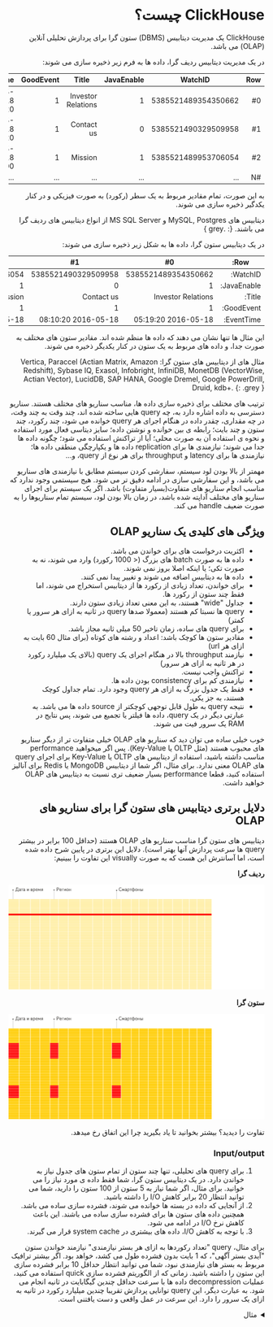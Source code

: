 <div dir="rtl" markdown="1">

# ClickHouse چیست؟

ClickHouse یک مدیریت دیتابیس (DBMS) ستون گرا برای پردازش تحلیلی آنلاین (OLAP) می باشد.


در یک مدیریت دیتابیس ردیف گرا، داده ها به فرم زیر ذخیره سازی می شوند:


| Row | WatchID             | JavaEnable | Title              | GoodEvent | EventTime           |
| --- | ------------------- | ---------- | ------------------ | --------- | ------------------- |
| #0  | 5385521489354350662 | 1          | Investor Relations | 1         | 2016-05-18 05:19:20 |
| #1  | 5385521490329509958 | 0          | Contact us         | 1         | 2016-05-18 08:10:20 |
| #2  | 5385521489953706054 | 1          | Mission            | 1         | 2016-05-18 07:38:00 |
| #N  | ...                 | ...        | ...                | ...       | ...                 |

به این صورت، تمام مقادیر مربوط به یک سطر (رکورد) به صورت فیزیکی و در کنار یکدگیر ذخیره سازی می شوند.

دیتابیس های MySQL, Postgres و MS SQL Server از انواع دیتابیس های ردیف گرا می باشند.
{: .grey }

در یک دیتابیس ستون گرا، داده ها به شکل زیر ذخیره سازی می شوند:


| Row:        | #0                  | #1                  | #2                  | #N                  |
| ----------- | ------------------- | ------------------- | ------------------- | ------------------- |
| WatchID:    | 5385521489354350662 | 5385521490329509958 | 5385521489953706054 | ...                 |
| JavaEnable: | 1                   | 0                   | 1                   | ...                 |
| Title:      | Investor Relations  | Contact us          | Mission             | ...                 |
| GoodEvent:  | 1                   | 1                   | 1                   | ...                 |
| EventTime:  | 2016-05-18 05:19:20 | 2016-05-18 08:10:20 | 2016-05-18 07:38:00 | ...                 |


این مثال ها تنها نشان می دهند که داده ها منظم شده اند.
مقادیر ستون های مختلف به صورت جدا، و داده های مربوط به یک ستون در کنار یکدیگر ذخیره می شوند.

مثال های از دیتابیس های ستون گرا: Vertica, Paraccel (Actian Matrix, Amazon Redshift), Sybase IQ, Exasol, Infobright, InfiniDB, MonetDB (VectorWise, Actian Vector), LucidDB, SAP HANA, Google Dremel, Google PowerDrill, Druid, kdb+.
{: .grey }

ترتیب های مختلف برای ذخیره سازی داده ها، مناسب سناریو های مختلف هستند. سناریو دسترسی به داده اشاره دارد به، چه query هایی ساخته شده اند، چند وقت به چند وقت، در چه مقداری، چقدر داده در هنگام اجرای هر query خوانده می شود، چند رکورد، چند ستون و چند بایت؛ رابطه ی بین خوانده و نوشتن داده؛ سایز دیتاسی فعال مورد استفاده و نحوه ی استفاده آن به صورت محلی؛ آیا از تراکنش استفاده می شود؛ چگونه داده ها جدا می شوند؛ نیازمندی ها برای replication داده ها و یکپارچگی منطقی داده ها؛ نیازمندی ها برای latency و throughput برای هر نوع از query، و...

مهمتر از بالا بودن لود سیستم، سفارشی کردن سیستم مطابق با نیازمندی های سناریو می باشد، و این سفارشی سازی در ادامه دقیق تر می شود. هیج سیستمی وجود ندارد که مناسب انجام سناریو های متفاوت(بسیار متفاوت) باشد. اگر یک سیستم برای اجرای سناریو های مختلف آداپته شده باشد، در زمان بالا بودن لود، سیستم تمام سناریوها را به صورت ضعیف handle می کند.

## ویژگی های کلیدی یک سناریو OLAP

- اکثریت درخواست های برای خواندن می باشد.
- داده ها به صورت batch های بزرگ (< 1000 رکورد) وارد می شوند، نه به صورت تکی؛ یا اینکه اصلا بروز نمی شوند.
- داده ها به دیتابیس اضافه می شوند و تغییر پیدا نمی کنند.
- برای خواندن، تعداد زیادی از رکورد ها از دیتابیس استخراج می شوند، اما فقط چند ستون از رکورد ها.
- جداول "wide" هستند، به این معنی تعداد زیادی ستون دارند.
- query ها نسبتا کم هستند (معمولا صدها query در ثانیه به ازای هر سرور یا کمتر)
- برای query های ساده، زمان تاخیر 50 میلی ثانیه مجاز باشد.
- مقادیر ستون ها کوچک باشد: اعداد و رشته های کوتاه (برای مثال 60 بایت به ازای هر url)
- نیازمند throughput بالا در هنگام اجرای یک query (بالای یک میلیارد رکورد در هر ثانیه به ازای هر سرور)
- تراکنش واجب نیست.
- نیازمندی کم برای consistency بودن داده ها.
- فقط یک جدول بزرگ به ازای هر query وجود دارد. تمام جداول کوچک هستند، به جز یکی.
- نتیجه query به طول قابل توجهی کوچکتر از source داده ها می باشد. به عبارتی دیگر در یک query، داده ها فیلتر یا تجمیع می شوند، پس نتایج در RAM یک سرور فیت می شوند.

خوب خیلی ساده می توان دید که سناریو های OLAP خیلی متفاوت تر از دیگر سناریو های محبوب هستند (مثل OLTP یا Key-Value). پس اگر میخواهید performance مناسب داشته باشید، استفاده از دیتابیس های OLTP یا Key-Value برای اجرای query های OLAP معنی ندارد. برای مثال، اگر شما از دیتابیس MongoDB یا Redis برای آنالیز استفاده کنید، قطعا performance بسیار ضعیف تری نسبت به دیتابیس های OLAP خواهید داشت.

## دلایل برتری دیتابیس های ستون گرا برای سناریو های OLAP


دیتابیس های ستون گرا مناسب سناریو های OLAP هستند
 (حداقل 100 برابر در بیشتر query ها سرعت پردازش آنها بهتر است). دلایل این برتری در پایین شرح داده شده است، اما آسانترش این هست که به صورت visually این تفاوت را ببینیم:

**ردیف گرا**

![Row oriented](images/row_oriented.gif#)

**ستون گرا**

![Column oriented](images/column_oriented.gif#)

تفاوت را دیدید؟ بیشتر بخوانید تا یاد بگیرید چرا این اتفاق رخ میدهد.

### Input/output

1. برای query های تحلیلی، تنها چند ستون از تمام ستون های جدول نیاز به خواندن دارد. در یک دیتابیس ستون گرا، شما فقط داده ی مورد نیاز را می خوانید. برای مثال، اگر شما نیاز به 5 ستون از 100 ستون را دارید، شما می توانید انتظار 20 برابر کاهش I/O را داشته باشید.
2. از آنجایی که داده در بسته ها خوانده می شوند، فشرده سازی ساده می باشد. همچنین داده های ستون ها برای فشرده سازی ساده می باشند. این باعث کاهش نرخ I/O در ادامه می شود.
3. با توجه به کاهش I/O، داده های بیشتری در system cache قرار می گیرند.

 برای مثال، query "تعداد رکوردها به ازای هر بستر نیازمندی" نیازمند خواندن ستون "آیدی بستر آگهی"، که 1 بایت بدون فشرده طول می کشد، خواهد بود. اگر بیشتر ترافیک مربوط به بستر های نیازمندی نبود، شما می توانید انتظار حداقل 10 برابر فشرده سازی این ستون را داشته باشید. زمانی که از الگوریتم فشرده سازی quick استفاده می کنید، عملیات decompression داده ها با سرعت حداقل چندین گیگابایت در ثانیه انجام می شود. به عبارت دیگر، این query توانایی پردازش تقریبا چندین میلیارد رکورد در ثانیه به ازای یک سرور را دارد. این سرعت در عمل واقعی و دست یافتنی است.

<details markdown="1"><summary>مثال</summary>
```
$ clickhouse-client
ClickHouse client version 0.0.52053.
Connecting to localhost:9000.
Connected to ClickHouse server version 0.0.52053.

:) SELECT CounterID, count() FROM hits GROUP BY CounterID ORDER BY count() DESC LIMIT 20

SELECT
    CounterID,
    count()
FROM hits
GROUP BY CounterID
ORDER BY count() DESC
LIMIT 20

┌─CounterID─┬──count()─┐
│    114208 │ 56057344 │
│    115080 │ 51619590 │
│      3228 │ 44658301 │
│     38230 │ 42045932 │
│    145263 │ 42042158 │
│     91244 │ 38297270 │
│    154139 │ 26647572 │
│    150748 │ 24112755 │
│    242232 │ 21302571 │
│    338158 │ 13507087 │
│     62180 │ 12229491 │
│     82264 │ 12187441 │
│    232261 │ 12148031 │
│    146272 │ 11438516 │
│    168777 │ 11403636 │
│   4120072 │ 11227824 │
│  10938808 │ 10519739 │
│     74088 │  9047015 │
│    115079 │  8837972 │
│    337234 │  8205961 │
└───────────┴──────────┘

20 rows in set. Elapsed: 0.153 sec. Processed 1.00 billion rows, 4.00 GB (6.53 billion rows/s., 26.10 GB/s.)

:)
```
</details>

### CPU

از آنجایی که اجرای یک query نیازمند پردازش تعداد زیادی سطر می باشد، این کمک می کند تا تمام عملیات ها به جای ارسال به سطرهای جداگانه، برای کل بردار ارسال شود، یا برای ترکیب query engine به طوری که هیچ هزینه ی ارسالی وجود ندارد. اگر این کار رو نکنید، با هر half-decent disk subsystem، تفسیرگر query ناگزیر است که CPU را متوقف کند. این منطقی است که که در صورت امکان هر دو کار ذخیره سازی داده در ستون ها و پردازش ستون ها با هم انجام شود.

دو راه برای انجام این کار وجود دارد:

1. یک موتور بردار. تمام عملیات ها به جای مقادیر جداگانه، برای بردارها نوشته شوند. این به این معنیست که شما خیلی از مواقع نیازی به صدا کردن عملیات ها ندارید، و هزینه انتقال ناچیز است. کد عملیاتی شامل یک چرخه داخلی بهینه شده است.

2. Code generation. کد تولید شده برای query دارای تمام تماس های غیرمستقیم در آن است.

این در یک دیتابیس نرمال انجام نمی شود، چرا که برای اجرای query های ساده این کارها منطقی نیست. هرچند، استثناهاتی هم وجود دارد. برای مثال، MemSQL از code generation برای کاهش latency در هنگام پردازش query های SQL استفاده می کند. (برای مقایسه، مدیریت دیتابیس های آنالیزی نیازمند بهینه سازی توان عملیاتی (throughput) هستند نه latency.)

توجه کنید که برای کارایی CPU، query language باید SQL یا MDX باشد، یا حداقل یک بردارد (J, K) باشد. query برای بهینه سازی باید فقط دارای حلقه های implicit باشد.

</div>

[مقاله اصلی](https://clickhouse.yandex/docs/fa/) <!--hide-->
